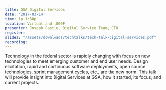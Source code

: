 ```yaml
---
title: GSA Digital Services
date: '2017-03-14'
time: 1p-1:30p
location: Virtual and 1800F
presenter: Joseph Castle, Digital Service Team, CTO
register:
slides: "/assets/downloads/techtalks/tech-talk-digital-services.pdf"
recording:
---
```


Technology in the federal sector is rapidly changing with focus on new technologies to meet emerging customer and end user needs. Design elicitation, rapid and continuous software deployments, open source technologies, sprint management cycles, etc., are the new norm. This talk will provide insight into Digital Services at GSA, how it started, its focus, and current projects.
